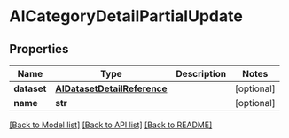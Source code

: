 # AICategoryDetailPartialUpdate


## Properties

Name | Type | Description | Notes
------------ | ------------- | ------------- | -------------
**dataset** | [**AIDatasetDetailReference**](AIDatasetDetailReference.md) |  | [optional] 
**name** | **str** |  | [optional] 

[[Back to Model list]](../#documentation-for-models) [[Back to API list]](../#documentation-for-api-endpoints) [[Back to README]](../)


